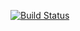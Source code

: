 [![Build Status](https://travis-ci.org/tabneib/gatsby-router-issue.svg?branch=master)](https://travis-ci.org/tabneib/gatsby-router-issue)
